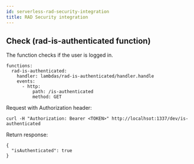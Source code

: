 ```yaml
---
id: serverless-rad-security-integration
title: RAD Security integration
---
```


## Check  (rad-is-authenticated function)

The function checks if the user is logged in.

```
functions:
  rad-is-authenticated:
    handler: lambdas/rad-is-authenticated/handler.handle
    events:
      - http:
          path: /is-authenticated
          method: GET

```

Request with Authorization header:
```
curl -H "Authorization: Bearer <TOKEN>" http://localhsot:1337/dev/is-authenticated
```
Return response:
```
{
  "isAuthenticated": true
}
```